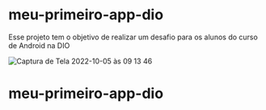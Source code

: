 # meu-primeiro-app-dio
Esse projeto tem o objetivo de realizar um desafio para os alunos do curso de Android na DIO

![Captura de Tela 2022-10-05 às 09 13 46](https://user-images.githubusercontent.com/5827265/194057951-ee31a6b9-fe7c-4408-89c7-6cd2cef91bd1.png)
# meu-primeiro-app-dio
